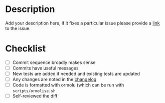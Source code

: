 # Description

Add your description here, if it fixes a particular issue please provide a
[link](https://docs.github.com/en/issues/tracking-your-work-with-issues/linking-a-pull-request-to-an-issue#linking-a-pull-request-to-an-issue-using-a-keyword=)
to the issue.

# Checklist

- [ ] Commit sequence broadly makes sense
- [ ] Commits have useful messages
- [ ] New tests are added if needed and existing tests are updated
- [ ] Any changes are noted in the [changelog](https://github.com/input-output-hk/cardano-ledger/blob/master/CHANGELOG.md)
- [ ] Code is formatted with ormolu (which can be run with `scripts/ormolise.sh`
- [ ] Self-reviewed the diff
